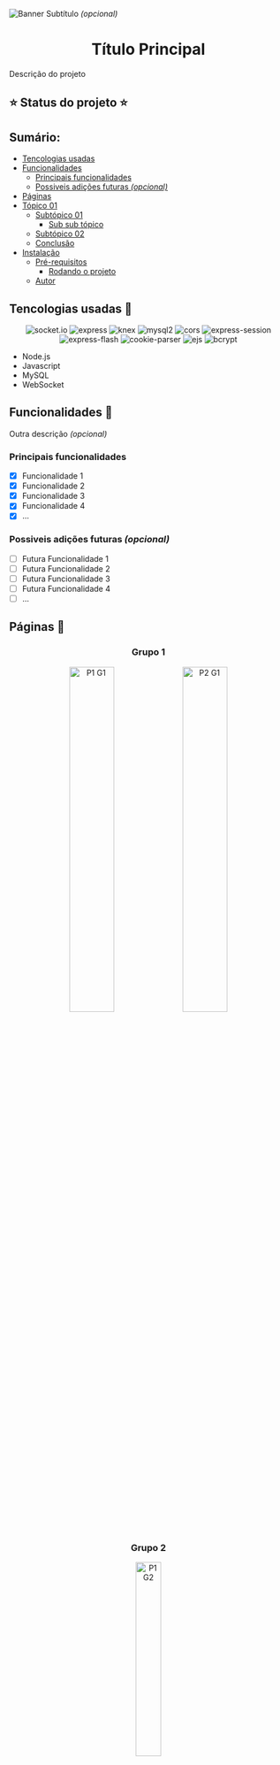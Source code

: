 ![Banner]()	
Subtítulo _(opcional)_	

<h1 align="center">Título Principal</h1>
Descrição do projeto	

## ⭐ Status do projeto ⭐

## Sumário:    
- [Tencologias usadas](#tencologias-usadas)
- [Funcionalidades](#funcionalidades)
	- [Principais funcionalidades](#principais-funcionalidades)
	- [Possiveis adições futuras _(opcional)_](#possiveis-adições-futuras-opcional)
- [Páginas](#páginas)
- [Tópico 01](#tópico-01)
	- [Subtópico 01](#subtópico-01)
		- [Sub sub tópico](#sub-sub-tópico)
	- [Subtópico 02](#subtópico-02)
	- [Conclusão](#conclusão)
- [Instalação](#instalação)
	- [Pré-requisitos](#pré-requisitos)
		- [Rodando o projeto](#rodando-o-projeto)
	- [Autor](#autor)

<span id="tencologias-usadas"> </span>
## Tencologias usadas 👾
<div align='center'>
	<img alt="socket.io" src="https://img.shields.io/badge/socket.io-v^4.5.1-%23ff4e89?style=flat-square">
	<img alt="express" src="https://img.shields.io/badge/express-v^4.18.1-%23ff4e89?style=flat-square">
	<img alt="knex" src="https://img.shields.io/badge/knex-v^2.2.0-%23ff4e89?style=flat-square">
	<img alt="mysql2" src="https://img.shields.io/badge/mysql2-v^2.3.3-%23ff4e89?style=flat-square">
	<img alt="cors" src="https://img.shields.io/badge/cors-v^2.8.5-%23ff4e89?style=flat-square">
	<img alt="express-session" src="https://img.shields.io/badge/express--session-v^1.17.3-%23ff4e89?style=flat-square">
	<img alt="express-flash" src="https://img.shields.io/badge/express--flash-v^0.0.2-%23ff4e89?style=flat-square">
	<img alt="cookie-parser" src="https://img.shields.io/badge/cookie--parser-v^1.4.6-%23ff4e89?style=flat-square">
	<img alt="ejs" src="https://img.shields.io/badge/ejs-v^3.1.8-%23ff4e89?style=flat-square">
	<img alt="bcrypt" src="https://img.shields.io/badge/bcrypt-v^5.0.1-%23ff4e89?style=flat-square">
</div>
	
	
- Node.js
- Javascript
- MySQL
- WebSocket

<span id="funcionalidades"></span>
## Funcionalidades 📌

Outra descrição _(opcional)_

### Principais funcionalidades
- [x] Funcionalidade 1
- [x] Funcionalidade 2
- [x] Funcionalidade 3
- [x] Funcionalidade 4
- [x] ...

### Possiveis adições futuras _(opcional)_
- [ ] Futura Funcionalidade 1
- [ ] Futura Funcionalidade 2
- [ ] Futura Funcionalidade 3
- [ ] Futura Funcionalidade 4
- [ ] ...

<span id="paginas"></span>
## Páginas 🚢
<div align="center">
	<h3>Grupo 1</h3>
	<img src="" alt="P1 G1" width="40%">
	<img src="" alt="P2 G1" width="40%">
	<h3>Grupo 2</h3>
	<img src="" alt="P1 G2" width="30%">
	<h3>Grupo 2</h3>
	<img src="" alt="P1 G3" width="30%">
	<img src="" alt="P2 G3" width="30%">
	<img src="" alt="P3 G3" width="30%">
    <br/>...
</div>

<span id="t1"> </span>
## Tópico 01
Agora vamos falar um pouquinho sobre a trajetória percorrida durante a criação do projeto.
<span id="subt1"> </span>
### Subtópico 01 🐱‍💻
Texto sobre o que deseja abordar no tópico...
```js
// Códigos exemplos (opcional)
```
	
#### Sub sub tópico
Texto sobre...
```js
// Código exemplo (opcional)
```


<span id="subt2"> </span>
### Subtópico 02
<p align="justify">Texto (Só precisa colocar dentro das tags **p** caso o texto seja muito grande e precise ficar justificado)</p>

<span id="conclusao"> </span>
### Conclusão
<p align="justify">Texto de conclusão explicando o que você aprendeu, observações importantes, etc</p>

<span id="instalacao"> </span>
## Instalação	

### Pré-requisitos

Antes de começar, você vai precisar ter instalado em sua máquina as seguintes ferramentas: [Feramenta01](https://linkFerramenta01) e [Ferramenta02](https://LinkFerramenta02). 
Além disto é bom ter um editor para trabalhar com o código como [VSCode](https://code.visualstudio.com/)

<span id="runprojeto"> </span>
#### Rodando o projeto
```bash
# Abra o cmd.

# Navegue até a pasta do projeto.
$ cd <diretório>/chataralho

# Instale as dependências do projeto.
$ npm install

# Execute a aplicação
$ node server.js

# O servidor inciará na porta:6847

# Acesse <http://localhost:6847>

# Converse com seus amigos até enjoar!
```

<span id="contact"> </span>
### Autor
<a href="https://github.com/Fuckners/Fuckners">
 <img src="https://avatars.githubusercontent.com/u/100722316?v=4" width="150px;"/>
 <br>
 <sub><b>Felipe Fuckner Clariano</b></sub>
</a>
 
 Entre em contato! 💌
 
[![Linkedin Badge](https://img.shields.io/badge/-Felipe%20Fuckner-blue?style=flat-square&logo=Linkedin&logoColor=white&)](https://www.linkedin.com/in/felipe-fuckner-b65a49237) 
[![Gmail Badge](https://img.shields.io/badge/-felipefclariano04@gmail.com-c14438?style=flat-square&logo=Gmail&logoColor=white)](mailto:felipefclariano04@gmail.com)
